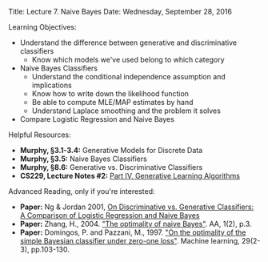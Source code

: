 Title:  Lecture 7. Naive Bayes
Date: Wednesday, September 28, 2016

Learning Objectives:

* Understand the difference between generative and discriminative classifiers
    * Know which models we've used belong to which category
* Naive Bayes Classifiers
    * Understand the conditional independence assumption and implications
    * Know how to write down the likelihood function
    * Be able to compute MLE/MAP estimates by hand
    * Understand Laplace smoothing and the problem it solves
* Compare Logistic Regression and Naive Bayes

Helpful Resources:

* **Murphy, §3.1-3.4:** Generative Models for Discrete Data
* **Murphy, §3.5:** Naive Bayes Classifiers
* **Murphy, §8.6:** Generative vs. Discriminative Classifiers
* **CS229, Lecture Notes #2:** [Part IV, Generative Learning Algorithms](http://cs229.stanford.edu/notes/cs229-notes2.pdf)

Advanced Reading, only if you're interested:

* **Paper:** Ng & Jordan 2001, [On Discriminative vs. Generative Classifiers:  A Comparison of Logistic Regression and Naive Bayes](http://ai.stanford.edu/~ang/papers/nips01-discriminativegenerative.pdf)
* **Paper:** Zhang, H., 2004. ["The optimality of naive Bayes"](http://www.cs.unb.ca/~hzhang/publications/FLAIRS04ZhangH.pdf). AA, 1(2), p.3.
* **Paper:** Domingos, P. and Pazzani, M., 1997. ["On the optimality of the simple Bayesian classifier under zero-one loss"](http://link.springer.com/article/10.1023/A:1007413511361). Machine learning, 29(2-3), pp.103-130.

